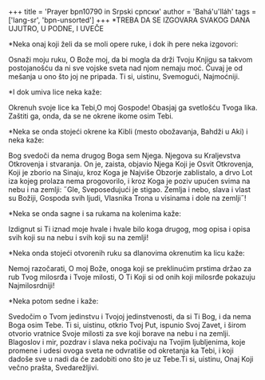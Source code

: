 +++
title = 'Prayer bpn10790 in Srpski српски'
author = 'Bahá'u'lláh'
tags = ['lang-sr', 'bpn-unsorted']
+++
*TREBA  DA  SE  IZGOVARA  SVAKOG  DANA  UJUTRO, U  PODNE, I  UVEČE

*Neka onaj koji želi da se moli opere ruke, i dok ih pere neka izgovori:

Osnaži moju ruku, O Bože moj, da bi mogla da drži Tvoju Knjigu sa takvom postojanošću da ni sve vojske sveta nad njom nemaju moć. Čuvaj je od mešanja u ono što joj ne pripada. Ti si, uistinu, Svemogući, Najmoćniji. 

*I dok umiva lice neka kaže:

Okrenuh svoje lice ka Tebi,O moj Gospode! Obasjaj ga svetlošću Tvoga lika. Zaštiti ga, onda, da se ne okrene ikome osim Tebi.

*Neka se onda stojeći okrene ka Kibli (mesto obožavanja, Bahdži u Aki) i neka kaže:  

Bog svedoči da nema drugog Boga sem Njega. Njegova su Kraljevstva Otkrovenja i stvaranja. On je, zaista, objavio Njega Koji je Osvit Otkrovenja, Koji je zborio na Sinaju, kroz Koga je Najviše Obzorje zablistalo, a drvo Lot iza kojeg prolaza nema progovorilo, i kroz Koga je poziv upućen svima na nebu i na zemlji: ˝Gle, Sveposedujući je stigao. Zemlja i nebo, slava i vlast su Božiji, Gospoda svih ljudi, Vlasnika Trona u visinama i dole na zemlji˝!

*Neka se onda sagne i sa rukama na kolenima kaže:

Izdignut si Ti iznad moje hvale i hvale bilo koga drugog, mog opisa i opisa svih koji su na nebu i svih koji su na zemlji!

*Neka onda stojeći otvorenih ruku sa dlanovima okrenutim ka licu kaže:

Nemoj razočarati, O moj Bože, onoga koji se preklinućim prstima držao za rub Tvog milosrđa i Tvoje milosti, O Ti Koji si od onih koji milosrđe pokazuju Najmilosrdniji!

*Neka potom sedne i kaže:

Svedočim o Tvom jedinstvu i Tvojoj jedinstvenosti, da si Ti Bog, i da nema Boga osim Tebe. Ti si, uistinu, otkrio Tvoj Put, ispunio Svoj Zavet, i širom otvorio vratnice Svoje milosti za sve koji borave na nebu i na zemlji. Blagoslov i mir, pozdrav i slava neka počivaju na Tvojim ljubljenima, koje promene i udesi ovoga sveta ne odvratiše od okretanja ka Tebi, i koji dadoše sve u nadi da će zadobiti ono što je uz Tebe.Ti si, uistinu, Onaj Koji večno prašta, Svedarežljivi.
